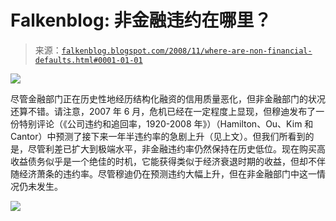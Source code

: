 <!--yml

分类： 未分类

日期：2024-05-12 22:50:08

-->

# Falkenblog: 非金融违约在哪里？

> 来源：[`falkenblog.blogspot.com/2008/11/where-are-non-financial-defaults.html#0001-01-01`](http://falkenblog.blogspot.com/2008/11/where-are-non-financial-defaults.html#0001-01-01)

![](https://blogger.googleusercontent.com/img/b/R29vZ2xl/AVvXsEiB1psl1NCfbt1YkAjlrFh6VhYgKt63wLIEGb7unx0YzQYgi5v8SxRQCsC05KMCEfKqsHyCETWNlyiuyp3dfEMzJoBnsw6eGkZ0W8otg6HuE_ItDrYH4eUMkxjnmNYtmeqw-9XZCw/s1600-h/mood06.png)

尽管金融部门正在历史性地经历结构化融资的信用质量恶化，但非金融部门的状况还算不错。请注意，2007 年 6 月，危机已经在一定程度上显现，但穆迪发布了一份特别评论（《公司违约和追回率，1920-2008 年》）（Hamilton、Ou、Kim 和 Cantor）中预测了接下来一年半违约率的急剧上升（见上文）。但我们所看到的是，尽管利差已扩大到极端水平，非金融违约率仍然保持在历史低位。现在购买高收益债务似乎是一个绝佳的时机，它能获得类似于经济衰退时期的收益，但却不伴随经济萧条的违约率。尽管穆迪仍在预测违约大幅上升，但在非金融部门中这一情况仍未发生。

![](https://blogger.googleusercontent.com/img/b/R29vZ2xl/AVvXsEgWij4RTUaN7mZkr6jybxhRWxNvlNPhyf8I1dS5yVFtBVqiJBPFbPCihXVFvtGG22i63-_OQwOI8cZK_zObjGLte8sY35aUf6VDzUNu2ZPjlLziSLOpYvN_6_hj9qakOqiKd4EPUA/s1600-h/moody08.png)
